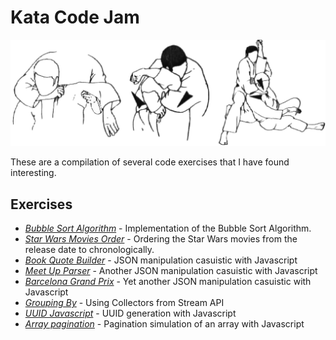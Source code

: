 # Kata Code Jam

![Kata](kata.gif)

These are a compilation of several code exercises that I have found interesting.

## Exercises

- [_Bubble Sort Algorithm_][1] - Implementation of the Bubble Sort Algorithm.
- [_Star Wars Movies Order_][2] - Ordering the Star Wars movies from the release date to chronologically.
- [_Book Quote Builder_][3] - JSON manipulation casuistic with Javascript
- [_Meet Up Parser_][4] - Another JSON manipulation casuistic with Javascript
- [_Barcelona Grand Prix_][5] - Yet another JSON manipulation casuistic with Javascript
- [_Grouping By_][6] - Using Collectors from Stream API
- [_UUID Javascript_][7] - UUID generation with Javascript
- [_Array pagination_][8] - Pagination simulation of an array with Javascript

[1]: https://github.com/joantolos/kata-code-jam/tree/master/bubble-sort
[2]: https://github.com/joantolos/kata-code-jam/tree/master/star-wars
[3]: https://github.com/joantolos/kata-code-jam/tree/master/book-quote-builder
[4]: https://github.com/joantolos/kata-code-jam/tree/master/meet-up-parser
[5]: https://github.com/joantolos/kata-code-jam/tree/master/barcelona-grand-prix
[6]: https://github.com/joantolos/kata-code-jam/tree/master/group-by
[7]: https://github.com/joantolos/kata-code-jam/tree/master/uuid
[8]: https://github.com/joantolos/kata-code-jam/tree/master/array-pagination